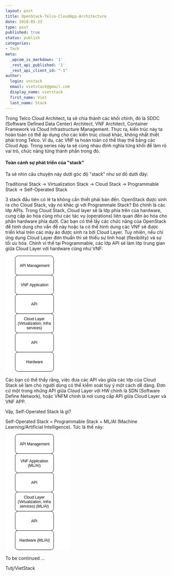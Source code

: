 ```yaml
---
layout: post
title: OpenStack-Telco-CloudApp-Architecture
date: 2018-05-23
type: post
published: true
status: publish
categories:
- Tech
meta:
  _wpcom_is_markdown: '1'
  _rest_api_published: '1'
  _rest_api_client_id: "-1"
author:
  login: vnstack
  email: vietstack@gmail.com
  display_name: vietstack
  first_name: Viet
  last_name: Stack
---
```



Trong Telco Cloud Architect, ta sẽ chia thành các khối chính, đó là SDDC (Software Defined Data Center) Architect, VNF Architect, Container Framework và Cloud Infrastructure Management. Thực ra, kiến trúc này ta hoàn toàn có thể áp dụng cho các kiến trúc cloud khác, không nhất thiết phải trong Telco. Ví dụ, các VNF ta hoàn toàn có thể thay thế bằng các Cloud App. Trong series này ta sẽ cùng nhau định nghĩa từng khối để làm rõ vai trò, chức năng từng thành phần trong đó.

#### Toàn cảnh sự phát triển của "stack"

Ta sẽ nhìn câu chuyện này dưới góc độ "stack" như sơ đồ dưới đây:

Traditional Stack -> Virtualization Stack -> Cloud Stack -> Programmable Stack -> Self-Operated Stack

3 stack đầu tiên có lẽ ta không cần thiết phải bàn đến. OpenStack được sinh ra cho Cloud Stack, vậy nó khác gì với Programmale Stack? Đó chính là các lớp APIs. Trong Cloud Stack, Cloud layer sẽ là lớp phía trên của hardware, cung cấp ảo hóa cũng như các tác vụ (operations) liên quan đến ảo hóa cho phần hardware phía dưới. Các bạn có thể lấy các chức năng của OpenStack để hình dung cho vấn đề này hoặc ta có thể hình dung các VNF sẽ được triển khai trên các máy ảo được sinh ra bởi Cloud Layer. Tuy nhiên, nếu chỉ ứng dụng Cloud Layer đơn thuần thì sẽ thiếu sự linh hoạt (flexibility) và sự tối ưu hóa. Chính vì thế tại Programmable, các lớp API sẽ làm lớp trung gian giữa Cloud Layer với hardware cũng như VNF:

![image1](../pictures/pic1.png)

Các bạn có thể thấy rằng, việc đưa các API vào giữa các lớp của Cloud Stack sẽ làm cho người dùng có thể kiểm soát tùy ý một cách dễ dàng. Đơn cử một trong những API giữa Cloud Layer với HW chính là SDN (Software Define Network), hoặc VNFM chính là nơi cung cấp API giữa Cloud Layer và VNF APP.

Vậy, Self-Operated Stack là gì?

Self-Operated Stack = Programmable Stack + ML/AI (Machine Learning/Artificial Intelligence). Tức là thế này:

![image2](../pictures/pic2.png)


To be continued ...

Tutj/VietStack



